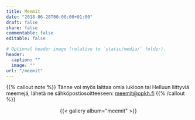 ```yaml
---
title: Meemit
date: "2018-06-28T00:00:00+01:00"
draft: false
share: false
commentable: false
editable: false

# Optional header image (relative to `static/media/` folder).
header:
  caption: ""
  image: ""
url: "/meemit"
---
```

{{% callout note %}}
Tänne voi myös laittaa omia lukioon tai Helluun liittyviä meemejä, lähetä ne sähköpostiosoitteeseen:
meemit@opkh.fi
{{% /callout %}}

<div align="center">
{{< gallery album="meemit" >}}
</div>

<div class="br"></br>
